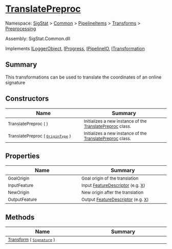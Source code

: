 # [TranslatePreproc](./TranslatePreproc.md)

Namespace: [SigStat]() > [Common](./../../../README.md) > [PipelineItems]() > [Transforms]() > [Preprocessing](./README.md)

Assembly: SigStat.Common.dll

Implements [ILoggerObject](./../../../ILoggerObject.md), [IProgress](./../../../Helpers/IProgress.md), [IPipelineIO](./../../../Pipeline/IPipelineIO.md), [ITransformation](./../../../ITransformation.md)

## Summary
This transformations can be used to translate the coordinates of an online signature

## Constructors

| Name<div><a href="#"><img width=400></a></div> | Summary<div><a href="#"><img width=475></a></div> | 
| --- | --- | 
| <sub>TranslatePreproc (  )</sub> | <sub>Initializes a new instance of the [TranslatePreproc](../../../../../SigStat/Common/PipelineItems/Transforms/Preprocessing/TranslatePreproc.md) class.</sub> | 
| <sub>TranslatePreproc ( [`OriginType`](./OriginType.md) )</sub> | <sub>Initializes a new instance of the [TranslatePreproc](../../../../../SigStat/Common/PipelineItems/Transforms/Preprocessing/TranslatePreproc.md) class.</sub> | 


## Properties

| Name<div><a href="#"><img width=400></a></div> | Summary<div><a href="#"><img width=475></a></div> | 
| --- | --- | 
| <sub>GoalOrigin</sub> | <sub>Goal origin of the translation</sub> | 
| <sub>InputFeature</sub> | <sub>Input [FeatureDescriptor](../../../../../SigStat/Common/FeatureDescriptor.md) (e.g. [X](../../../../../SigStat/Common/Features.md))</sub> | 
| <sub>NewOrigin</sub> | <sub>New origin after the translation</sub> | 
| <sub>OutputFeature</sub> | <sub>Output [FeatureDescriptor](../../../../../SigStat/Common/FeatureDescriptor.md) (e.g. [X](../../../../../SigStat/Common/Features.md))</sub> | 


## Methods

| Name<div><a href="#"><img width=400></a></div> | Summary<div><a href="#"><img width=475></a></div> | 
| --- | --- | 
| <sub>[Transform](./Methods/TranslatePreproc--Transform.md) ( [`Signature`](./../../../Signature.md) )</sub> | <sub></sub> | 


